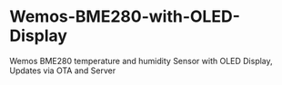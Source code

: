 # Wemos-BME280-with-OLED-Display
Wemos BME280 temperature and humidity Sensor with OLED Display, Updates via OTA and Server
